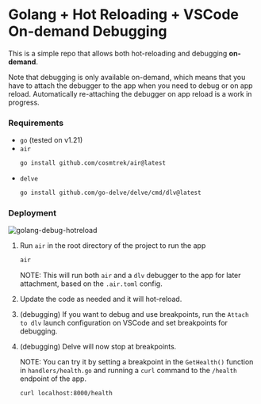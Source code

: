 # Golang + Hot Reloading + VSCode On-demand Debugging

This is a simple repo that allows both hot-reloading and debugging **on-demand**.

Note that debugging is only available on-demand, which means that you have to attach the debugger to the app when you need to debug or on app reload.
Automatically re-attaching the debugger on app reload is a work in progress.

### Requirements

- `go` (tested on v1.21)
- `air`
    ```bash
    go install github.com/cosmtrek/air@latest
    ```
- `delve`
    ```bash
    go install github.com/go-delve/delve/cmd/dlv@latest
    ```

### Deployment
![golang-debug-hotreload](https://github.com/akiyamasho/golang-vscode-hotreload-debug/assets/35907066/8fe87e12-1c8f-40dd-aba1-2ee4e99f378a)

1. Run `air` in the root directory of the project to run the app
    ```bash
    air
    ```
    NOTE: This will run both `air` and a `dlv` debugger to the app for later attachment, based on the `.air.toml` config.

2. Update the code as needed and it will hot-reload.
    
3. (debugging) If you want to debug and use breakpoints, run the `Attach to dlv` launch configuration on VSCode and set breakpoints for debugging.

4. (debugging) Delve will now stop at breakpoints.

    NOTE: You can try it by setting a breakpoint in the `GetHealth()` function in `handlers/health.go` and running a `curl` command to the `/health` endpoint of the app.
    ```bash
    curl localhost:8000/health
    ```
